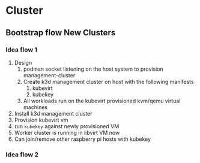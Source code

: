 # Cluster

## Bootstrap flow New Clusters

### Idea flow 1

  1. Design
     1. podman socket listening on the host system to provision management-cluster
     2. Create k3d management cluster on host with the following manifests
        1. kubevirt
        2. kubekey
     3. All workloads run on the kubevirt provisioned kvm/qemu virtual machines
  2. Install k3d management cluster
  3. Provision kubevirt vm
  4. run `kubekey` against newly provisioned VM
  5. Worker cluster is running in libvirt VM now
  6. Can join/remove other raspberry pi hosts with kubekey

### Idea flow 2

